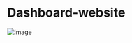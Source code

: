 ﻿# Dashboard-website
![image](https://github.com/user-attachments/assets/77119e5d-93f5-4343-998a-a459e4d8f986)
